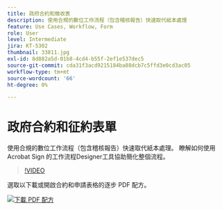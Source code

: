 ```yaml
---
title: 政府合約和徵收表
description: 使用合規的數位工作流程（包含稽核報告）快速取代紙本處理
feature: Use Cases, Workflow, Form
role: User
level: Intermediate
jira: KT-5302
thumbnail: 33811.jpg
exl-id: 8d882a5d-01b8-4cd4-b55f-2ef1e537dec5
source-git-commit: cda31f3acd9215184ba88dcb7c5ffd3e0cd3ac05
workflow-type: tm+mt
source-wordcount: '66'
ht-degree: 0%

---
```


# 政府合約和征約表單

使用合規的數位工作流程（包含稽核報告）快速取代紙本處理。 瞭解如何使用 Acrobat Sign 的工作流程Designer工具協助簡化整個流程。

>[!VIDEO](https://video.tv.adobe.com/v/3448062?quality=12&learn=on&hidetitle=true&captions=chi_hant)

選取以下載或開啟合約和申請表格的逐步 PDF 配方。

[![下載 PDF 配方](../assets/acrobat_PDF_96.png)](../assets/UseCaseRecipe-EN-UsingWorkflowDesigner.pdf)
